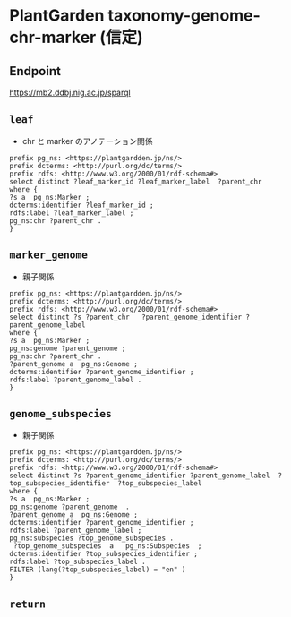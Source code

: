 # PlantGarden taxonomy-genome-chr-marker (信定)

## Endpoint
https://mb2.ddbj.nig.ac.jp/sparql

## `leaf`
- chr と marker のアノテーション関係
```sparql
prefix pg_ns: <https://plantgardden.jp/ns/>
prefix dcterms: <http://purl.org/dc/terms/>
prefix rdfs: <http://www.w3.org/2000/01/rdf-schema#>
select distinct ?leaf_marker_id ?leaf_marker_label  ?parent_chr 
where {
?s a  pg_ns:Marker ;
dcterms:identifier ?leaf_marker_id ;
rdfs:label ?leaf_marker_label ;
pg_ns:chr ?parent_chr .
} 
```

## `marker_genome`
- 親子関係
```sparql
prefix pg_ns: <https://plantgardden.jp/ns/>
prefix dcterms: <http://purl.org/dc/terms/>
prefix rdfs: <http://www.w3.org/2000/01/rdf-schema#>
select distinct ?s ?parent_chr   ?parent_genome_identifier ?parent_genome_label
where {
?s a  pg_ns:Marker ;
pg_ns:genome ?parent_genome ;
pg_ns:chr ?parent_chr .
?parent_genome a  pg_ns:Genome ;
dcterms:identifier ?parent_genome_identifier ;
rdfs:label ?parent_genome_label .
}
```

## `genome_subspecies`
- 親子関係
```sparql
prefix pg_ns: <https://plantgardden.jp/ns/>
prefix dcterms: <http://purl.org/dc/terms/>
prefix rdfs: <http://www.w3.org/2000/01/rdf-schema#>
select distinct ?s ?parent_genome_identifier ?parent_genome_label  ?top_subspecies_identifier  ?top_subspecies_label 
where {
?s a  pg_ns:Marker ;
pg_ns:genome ?parent_genome  .
?parent_genome a  pg_ns:Genome ;
dcterms:identifier ?parent_genome_identifier ;
rdfs:label ?parent_genome_label ;
pg_ns:subspecies ?top_genome_subspecies .
 ?top_genome_subspecies  a   pg_ns:Subspecies  ;
dcterms:identifier ?top_subspecies_identifier ;
rdfs:label ?top_subspecies_label .
FILTER (lang(?top_subspecies_label) = "en" )
}
```

## `return`
```javascript



```